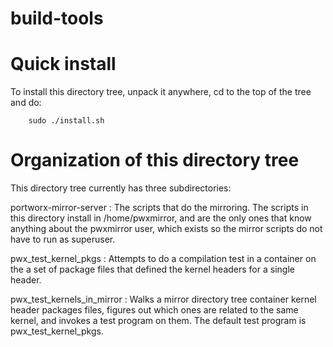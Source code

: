 # build-tools

# Quick install

To install this directory tree, unpack it anywhere, cd to the top of the
tree and do:

     	sudo ./install.sh


# Organization of this directory tree

This directory tree currently has three subdirectories:

portworx-mirror-server :
	The scripts that do the mirroring.  The scripts in this
	directory install in /home/pwxmirror, and are the only
	ones that know anything about the pwxmirror user, which
	exists so the mirror scripts do not have to run
	as superuser.

pwx_test_kernel_pkgs :
	Attempts to do a compilation test in a container on the a set of
	package files that defined the kernel headers for a single header.

pwx_test_kernels_in_mirror :
	Walks a mirror directory tree container kernel header packages
	files, figures out which ones are related to the same kernel,
	and invokes a test program on them.  The default test
	program is pwx_test_kernel_pkgs.
